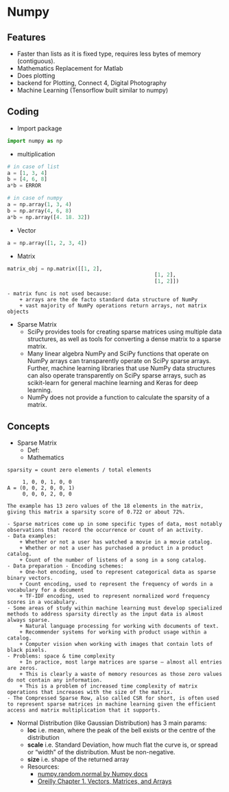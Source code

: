 # Numpy
## Features
* Faster than lists as it is fixed type, requires less bytes of memory (contiguous).
* Mathematics Replacement for Matlab
* Does plotting
* backend for Plotting, Connect 4, Digital Photography
* Machine Learning (Tensorflow built similar to numpy)


## Coding
* Import package
```py
import numpy as np
```
* multiplication
```py
# in case of list
a = [1, 3, 4]
b = [4, 6, 8]
a*b = ERROR

# in case of numpy
a = np.array(1, 3, 4)
b = np.array(4, 6, 8)
a*b = np.array([4. 18. 32])
```
* Vector
```py
a = np.array([1, 2, 3, 4])
```
* Matrix
```py
matrix_obj = np.matrix([[1, 2],
												[1, 2],
												[1, 2]])
```
	- matrix func is not used because:
		+ arrays are the de facto standard data structure of NumPy
		+ vast majority of NumPy operations return arrays, not matrix objects


* Sparse Matrix
	- SciPy provides tools for creating sparse matrices using multiple data structures, as well as tools for converting a dense matrix to a sparse matrix.
	- Many linear algebra NumPy and SciPy functions that operate on NumPy arrays can transparently operate on SciPy sparse arrays. Further, machine learning libraries that use NumPy data structures can also operate transparently on SciPy sparse arrays, such as scikit-learn for general machine learning and Keras for deep learning.
	- NumPy does not provide a function to calculate the sparsity of a matrix.

## Concepts
* Sparse Matrix
	- Def:
	- Mathematics
```
sparsity = count zero elements / total elements

     1, 0, 0, 1, 0, 0
A = (0, 0, 2, 0, 0, 1)
     0, 0, 0, 2, 0, 0

The example has 13 zero values of the 18 elements in the matrix, giving this matrix a sparsity score of 0.722 or about 72%.
```
	- Sparse matrices come up in some specific types of data, most notably observations that record the occurrence or count of an activity.
	- Data examples:
		+ Whether or not a user has watched a movie in a movie catalog.
		+ Whether or not a user has purchased a product in a product catalog.
		+ Count of the number of listens of a song in a song catalog.
	- Data preparation - Encoding schemes:
		+ One-hot encoding, used to represent categorical data as sparse binary vectors.
		+ Count encoding, used to represent the frequency of words in a vocabulary for a document
		+ TF-IDF encoding, used to represent normalized word frequency scores in a vocabulary.
	- Some areas of study within machine learning must develop specialized methods to address sparsity directly as the input data is almost always sparse.
		+ Natural language processing for working with documents of text.
		+ Recommender systems for working with product usage within a catalog.
		+ Computer vision when working with images that contain lots of black pixels.
	- Problems: space & time complexity
		+ In practice, most large matrices are sparse — almost all entries are zeros.
		+ This is clearly a waste of memory resources as those zero values do not contain any information.
		+ This is a problem of increased time complexity of matrix operations that increases with the size of the matrix.
	- The Compressed Sparse Row, also called CSR for short, is often used to represent sparse matrices in machine learning given the efficient access and matrix multiplication that it supports.

* Normal Distribution (like Gaussian Distribution) has 3 main params:
	- __loc__ i.e. mean, where the peak of the bell exists or the centre of the distribution
	- __scale__ i.e. Standard Deviation, how much flat the curve is, or spread or “width” of the distribution. Must be non-negative.
	- __size__ i.e. shape of the returned array
	- Resources:
		+ [numpy.random.normal by Numpy docs](https://numpy.org/doc/stable/reference/random/generated/numpy.random.normal.html)
		+ [Oreilly Chapter 1. Vectors, Matrices, and Arrays](https://www.oreilly.com/library/view/machine-learning-with/9781491989371/ch01.html)
